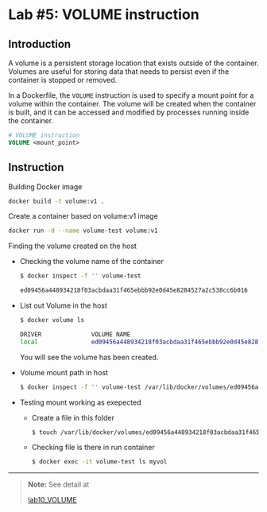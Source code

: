 # Lab #5: VOLUME instruction

## Introduction

A volume is a persistent storage location that exists outside of the container. Volumes are useful for storing data that needs to persist even if the container is stopped or removed.

In a Dockerfile, the `VOLUME` instruction is used to specify a mount point for a volume within the container. The volume will be created when the container is built, and it can be accessed and modified by processes running inside the container.

```dockerfile
# VOLUME instruction
VOLUME <mount_point>
```

## Instruction

Building Docker image

```sh
docker build -t volume:v1 .
```

Create a container based on volume:v1 image

```sh
docker run -d --name volume-test volume:v1
```

Finding the volume created on the host

-  Checking the volume name of the container

   ```sh
   $ docker inspect -f '' volume-test

   ed09456a448934218f03acbdaa31f465ebbb92e0d45e8284527a2c538cc6b016
   ```

-  List out Volume in the host

   ```sh
   $ docker volume ls

   DRIVER              VOLUME NAME
   local               ed09456a448934218f03acbdaa31f465ebbb92e0d45e8284527a2c538cc6b016
   ```

   You will see the volume has been created.

-  Volume mount path in host

   ```sh
   $ docker inspect -f '' volume-test /var/lib/docker/volumes/ed09456a448934218f03acbdaa31f465ebbb92e0d45e8284527a2c538cc6b016/_data
   ```

-  Testing mount working as exepected

   -  Create a file in this folder

      ```sh
      $ touch /var/lib/docker/volumes/ed09456a448934218f03acbdaa31f465ebbb92e0d45e8284527a2c538cc6b016/_data/mytestfile.txt
      ```

   -  Checking file is there in run container
      ```sh
      $ docker exec -it volume-test ls myvol
      ```

---

> **Note:** See detail at
>
> [lab10_VOLUME](https://dockerlabs.collabnix.com/beginners/dockerfile/Lab%2310_VOLUME_instruction.html)
